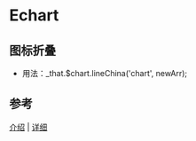 # Echart

## 图标折叠

- 用法：_that.$chart.lineChina('chart', newArr);

## 参考

[介绍](https://www.jianshu.com/p/8cac22daca98) | [详细](https://www.cnblogs.com/1ming/p/9547947.html)
